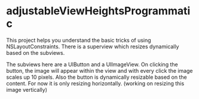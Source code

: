 # adjustableViewHeightsProgrammatic

This project helps you understand the basic tricks of using NSLayoutConstraints. There is a superview which resizes dynamically 
based on the subviews. 

The subviews here are a UIButton and a UIImageView. On clicking the button, the image will appear within the view and with every 
click the image scales up 10 pixels. Also the button is dynamically resizable based on the content. For now it is only resizing 
horizontally. (working on resizing this image vertically)
